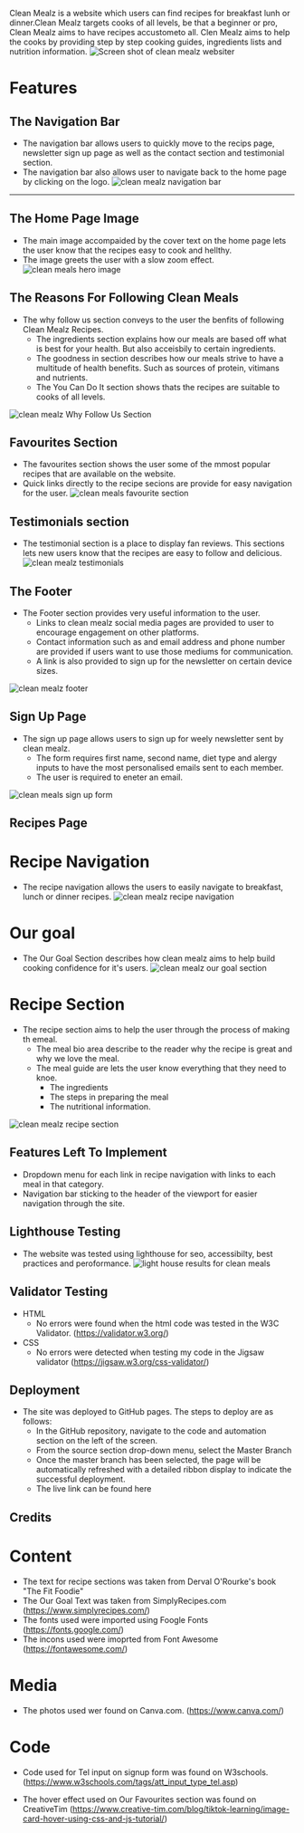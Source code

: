 

Clean Mealz is a website which users can find recipes for breakfast lunh or dinner.Clean Mealz targets cooks of all levels, be that a beginner or pro, Clean Mealz aims to have recipes accustometo all. Clen Mealz aims to help the cooks by providing step by step cooking guides, ingredients lists and nutrition information.
![Screen shot of clean mealz websiter](assets/images/responsive-display.png)

# Features 


## The Navigation Bar 

* The navigation bar allows users to quickly move to the recips page, newsletter sign up page as well as the contact section and testimonial section.
* The navigation bar also allows user to navigate back to the home page by clicking on the logo.
![clean mealz navigation bar](assets/images/clean-mealz-nav.png)
------
## The Home Page Image 
* The main image accompaided by the cover text on the home page lets the user know that the recipes easy to cook and hellthy.
* The image greets the user with a slow zoom effect.
![clean meals hero image](assets/images/clean-mealz-hero.png)

## The Reasons For Following Clean Meals
* The why follow us section conveys to the user the benfits of following Clean Mealz Recipes.
    * The ingredients section explains how our meals are based off what is best for your health. But also acceisbily to certain ingredients. 
    * The goodness in section describes how our meals strive to have a multitude of health benefits. Such as sources of protein, vitimans and nutrients. 
    * The You Can Do It section shows thats the recipes are suitable to cooks of all levels.
    
![clean mealz Why Follow Us Section](assets/images/why-follow-us.png)

## Favourites Section 
* The favourites section shows the user some of the mmost popular recipes that are available on the website. 
* Quick links directly to the recipe secions are provide for easy navigation for the user.
![clean meals favourite section](assets/images/our-favourites.png) 

## Testimonials section 
* The testimonial section is a place to display fan reviews. This sections lets new users know that the recipes are easy to follow and delicious.
![clean mealz testimonials](assets/images/testmonials.png)

## The Footer 
* The Footer section provides very useful information to the user. 
    * Links to clean mealz social media pages are provided to user to encourage engagement on other platforms.
    * Contact information such as and email address and phone number are provided if users want to use those mediums for communication.
    * A link is also provided to sign up for the newsletter on certain device sizes. 

![clean mealz footer](assets/images/footer.png)

## Sign Up Page 
* The sign up page allows users to sign up for weely newsletter sent by clean mealz.
    * The form requires first name, second name, diet type and alergy inputs to have the most personalised emails sent to each member. 
    * The user is required to eneter an email. 

![clean meals sign up form](assets/images/newsletter-sign-up.png)

## Recipes Page 
# Recipe Navigation
* The recipe navigation allows the users to easily navigate to breakfast, lunch or dinner recipes.
![clean mealz recipe navigation](assets/images/recipe-nav.png)
# Our goal
* The Our Goal Section describes how clean mealz aims to help build cooking confidence for it's users.
![clean mealz our goal section](assets/images/our-goal.png)

# Recipe Section 
* The recipe section aims to help the user through the process of making th emeal.
    * The meal bio area describe to the reader why the recipe is great and why we love the meal.
    * The meal guide are lets the user know everything that they need to knoe.
        * The ingredients
        * The steps in preparing the meal
        * The nutritional information.

![clean mealz recipe section](assets/images/recipes-read.png)
## Features Left To Implement
* Dropdown menu for each link in recipe navigation with links to each meal in that category.
* Navigation bar sticking to the header of the viewport for easier navigation through the site. 
## Lighthouse Testing
* The website was tested using lighthouse for seo, accessibilty, best practices and peroformance. 
![light house results for clean meals](assets/images/Lighthouse-testing.png) 
## Validator Testing 
* HTML
    * No errors were found when the html code was tested in the W3C Validator. (https://validator.w3.org/)
* CSS 
    * No errors were detected when testing my code in the Jigsaw validator (https://jigsaw.w3.org/css-validator/)

## Deployment

* The site was deployed to GitHub pages. The steps to deploy are as follows:
    * In the GitHub repository, navigate to the code and automation section on the left of the screen.
    * From the source section drop-down menu, select the Master Branch
    * Once the master branch has been selected, the page will be automatically refreshed with a detailed ribbon display to indicate the successful deployment.
    * The live link can be found here 
## Credits 
# Content
* The text for recipe sections was taken from Derval O'Rourke's book "The Fit Foodie"
* The Our Goal Text was taken from SimplyRecipes.com (https://www.simplyrecipes.com/)
* The fonts used were imported using Foogle Fonts (https://fonts.google.com/)
* The incons used were imoprted from Font Awesome (https://fontawesome.com/)
# Media 
* The photos used wer found on Canva.com. (https://www.canva.com/)

# Code 
* Code used for Tel input on signup form was found on W3schools. (https://www.w3schools.com/tags/att_input_type_tel.asp)

* The hover effect used on Our Favourites section was found on CreativeTim (https://www.creative-tim.com/blog/tiktok-learning/image-card-hover-using-css-and-js-tutorial/)